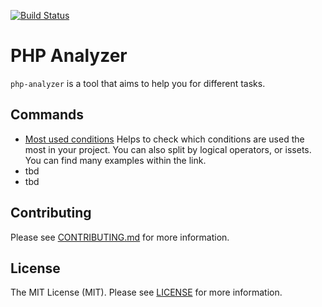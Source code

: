 [![Build Status](https://travis-ci.org/isfett/php-analyzer.svg?branch=master)](https://travis-ci.org/isfett/php-analyzer)

# PHP Analyzer

`php-analyzer` is a tool that aims to help you for different tasks.

## Commands
- [Most used conditions](docs/MostUsedConditions.md) Helps to check which conditions are used the most in your project. You can also split by logical operators, or issets. You can find many examples within the link.
- tbd
- tbd

## Contributing
Please see [CONTRIBUTING.md](CONTRIBUTING.md) for more information.

## License
The MIT License (MIT). Please see [LICENSE](LICENSE) for more information.